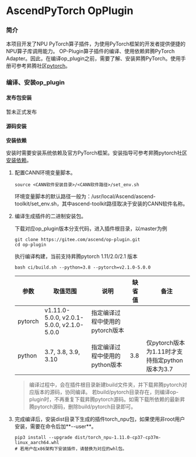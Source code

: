 # AscendPyTorch OpPlugin

### 简介

本项目开发了NPU PyTorch算子插件，为使用PyTorch框架的开发者提供便捷的NPU算子库调用能力。
OP-Plugin算子插件的编译、使用依赖昇腾PyTorch Adapter。因此，在编译op\_plugin之前，需要了解、安装昇腾PyTorch。使用手册可参考昇腾社区[pytorch](https://gitee.com/ascend/pytorch/blob/master/README.zh.md)。

### 编译、安装op_plugin

#### 发布包安装
暂未正式发布

#### 源码安装

**安装依赖**

安装时需要安装系统依赖及官方PyTorch框架。安装指导可参考昇腾pytorch社区[安装依赖](https://gitee.com/ascend/pytorch/blob/master/README.zh.md#%E4%BD%BF%E7%94%A8%E6%BA%90%E7%A0%81%E7%BC%96%E8%AF%91%E5%AE%89%E8%A3%85pytorch%E6%A1%86%E6%9E%B6)。

1. 配置CANN环境变量脚本。

   ```
   source <CANN软件安装目录>/<CANN软件路径>/set_env.sh
   ```

   环境变量脚本的默认路径一般为：/usr/local/Ascend/ascend-toolkit/set_env.sh，其中ascend-toolkit路径取决于安装的CANN软件名称。

2. 编译生成插件的二进制安装包。

   下载对应op_plugin版本分支代码，进入插件根目录，以master为例
   ```
   git clone https://gitee.com/ascend/op-plugin.git
   cd op-plugin
   ```
   执行编译构建，当前支持昇腾pytorch 1.11/2.0/2.1 版本
   ```
   bash ci/build.sh --python=3.8 --pytorch=v2.1.0-5.0.0
   ```

   | 参数      | 取值范围                          | 说明                  | 缺省值    | 备注                                |
   |-------------------------------|---------------------------------|---------------------|--------|-----------------------------------|
   | pytorch | v1.11.0-5.0.0, v2.0.1-5.0.0, v2.1.0-5.0.0| 指定编译过程中使用的pytorch版本 |  |            |
   | python  | 3.7, 3.8, 3.9, 3.10           | 指定编译过程中使用的python版本  | 3.8    | 仅pytorch版本为1.11时才支持指定python版本为3.7 |

   >编译过程中，会在插件根目录新建build文件夹，并下载昇腾pytorch对应版本的源码，协同编译。 若build/pytorch目录存在，则编译op-plugin时，不再重复下载昇腾pytorch源码。如需下载所依赖的最新昇腾pytorch源码，删除build/pytorch目录即可。

3. 完成编译后，安装dist目录下生成的插件torch\_npu包，如果使用非root用户安装，需要在命令后加**--user**。

   ```
   pip3 install --upgrade dist/torch_npu-1.11.0-cp37-cp37m-linux_aarch64.whl
   # 若用户在x86架构下安装插件，请替换为对应的whl包。
   ```
